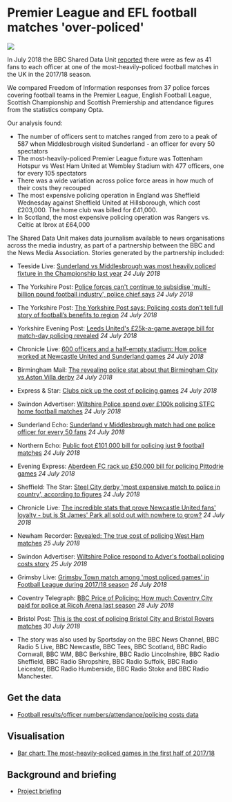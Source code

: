 # Premier League and EFL football matches 'over-policed'

![](https://ichef.bbci.co.uk/news/624/cpsprodpb/FC36/production/_102666546_policing.png)

In July 2018 the BBC Shared Data Unit [reported](https://www.bbc.co.uk/news/uk-england-44871578) there were as few as 41 fans to each officer at one of the most-heavily-policed football matches in the UK in the 2017/18 season.

We compared Freedom of Information responses from 37 police forces covering football teams in the Premier League, English Football League, Scottish Championship and Scottish Premiership and attendance figures from the statistics company Opta.

Our analysis found:

- The number of officers sent to matches ranged from zero to a peak of 587 when Middlesbrough visited Sunderland - an officer for every 50 spectators
- The most-heavily-policed Premier League fixture was Tottenham Hotspur vs West Ham United at Wembley Stadium with 477 officers, one for every 105 spectators
- There was a wide variation across police force areas in how much of their costs they recouped
- The most expensive policing operation in England was Sheffield Wednesday against Sheffield United at Hillsborough, which cost £203,000. The home club was billed for £41,000.
- In Scotland, the most expensive policing operation was Rangers vs. Celtic at Ibrox at £64,000

The Shared Data Unit makes data journalism available to news organisations across the media industry, as part of a partnership between the BBC and the News Media Association. Stories generated by the partnership included:

* Teeside Live: [Sunderland vs Middlesbrough was most heavily policed fixture in the Championship last year](https://www.gazettelive.co.uk/news/teesside-news/sunderland-vs-middlesbrough-most-heavily-14943921) *24 July 2018*
* The Yorkshire Post: [Police forces can't continue to subsidise 'multi-billion pound football industry', police chief says](https://www.yorkshirepost.co.uk/news/police-forces-can-t-continue-to-subsidise-multi-billion-pound-football-industry-police-chief-says-1-9266056) *24 July 2018*
* The Yorkshire Post: [The Yorkshire Post says: Policing costs don’t tell full story of football’s benefits to region](https://www.yorkshirepost.co.uk/news/the-yorkshire-post-says-policing-costs-don-t-tell-full-story-of-football-s-benefits-to-region-1-9266000) *24 July 2018*
* Yorkshire Evening Post: [Leeds United's £25k-a-game average bill for match-day policing revealed](https://www.yorkshireeveningpost.co.uk/news/leeds-united-s-25k-a-game-average-bill-for-match-day-policing-revealed-1-9266044) *24 July 2018*
* Chronicle Live: [600 officers and a half-empty stadium: How police worked at Newcastle United and Sunderland games](https://www.chroniclelive.co.uk/news/north-east-news/600-officers-half-empty-stadium-14943729) *24 July 2018*
* Birmingham Mail: [The revealing police stat about that Birmingham City vs Aston Villa derby](https://www.birminghammail.co.uk/sport/football/football-news/revealing-police-stat-birmingham-city-14943421) *24 July 2018*
* Express & Star: [Clubs pick up the cost of policing games](https://www.expressandstar.com/news/crime/2018/07/24/clubs-pick-up-the-cost-of-policing-games/) *24 July 2018*
* Swindon Advertiser: [Wiltshire Police spend over £100k policing STFC home football matches](http://www.swindonadvertiser.co.uk/news/16373147.wiltshire-police-spend-over-100k-policing-stfc-home-football-matches/) *24 July 2018*
* Sunderland Echo: [Sunderland v Middlesbrough match had one police officer for every 50 fans](https://www.sunderlandecho.com/news/sunderland-v-middlesbrough-match-had-one-police-officer-for-every-50-fans-1-9266178) *24 July 2018*
* Northern Echo: [Public foot £101,000 bill for policing just 9 football matches](http://www.thenorthernecho.co.uk/news/16372456.public-pay-101000-to-police-just-8-football-matches/) *24 July 2018*
* Evening Express: [Aberdeen FC rack up £50,000 bill for policing Pittodrie games](https://www.eveningexpress.co.uk/fp/news/local/dons-rack-up-50000-bill-for-policing-pittodrie-games/) *24 July 2018*
* Sheffield: The Star: [Steel City derby 'most expensive match to police in country', according to figures](https://www.thestar.co.uk/news/steel-city-derby-most-expensive-match-to-police-in-country-according-to-figures-1-9266253) *24 July 2018*
* Chronicle Live: [The incredible stats that prove Newcastle United fans' loyalty - but is St James' Park all sold out with nowhere to grow?](https://www.chroniclelive.co.uk/news/north-east-news/newcastle-united-st-james-attendances-14948200) *24 July 2018*
* Newham Recorder: [Revealed: The true cost of policing West Ham matches](http://www.newhamrecorder.co.uk/news/west-ham-sees-most-expensive-game-to-police-in-first-half-of-2017-18-season-1-5621644) *25 July 2018*
* Swindon Advertiser: [Wiltshire Police respond to Adver's football policing costs story](http://www.swindonadvertiser.co.uk/news/16375876.wiltshire-police-respond-to-advers-football-policing-costs-article/) *25 July 2018*
* Grimsby Live: [Grimsby Town match among 'most policed games' in Football League during 2017/18 season](https://www.grimsbytelegraph.co.uk/sport/football/football-news/grimsby-town-match-among-most-1828003) *26 July 2018*
* Coventry Telegraph: [BBC Price of Policing: How much Coventry City paid for police at Ricoh Arena last season](https://www.coventrytelegraph.net/news/coventry-news/bbc-price-policing-how-much-14942432) *28 July 2018*
* Bristol Post: [This is the cost of policing Bristol City and Bristol Rovers matches](https://www.bristolpost.co.uk/news/bristol-news/cost-policing-bristol-city-bristol-1841307) *30 July 2018*


* The story was also used by Sportsday on the BBC News Channel, BBC Radio 5 Live, BBC Newcastle, BBC Tees, BBC Scotland, BBC Radio Cornwall, BBC WM, BBC Berkshire, BBC Radio Lincolnshire, BBC Radio Sheffield, BBC Radio Shropshire, BBC Radio Suffolk, BBC Radio Leicester, BBC Radio Humberside, BBC Radio Stoke and BBC Radio Manchester. 


## Get the data

* [Football results/officer numbers/attendance/policing costs data](https://docs.google.com/spreadsheets/d/1ZEiEkW6sLxV2C_Gq1gcfDM64at96eBWPntMxoU6Pq9M/edit?usp=sharing)

## Visualisation

* [Bar chart: The most-heavily-policed games in the first half of 2017/18](https://ichef.bbci.co.uk/news/624/cpsprodpb/FC36/production/_102666546_policing.png)

## Background and briefing

* [Project briefing](https://docs.google.com/document/d/1GYRBhDvkWm3PnrCwpb6ogQpDQf1M4NDPhDkJKpi4YS4/edit?usp=sharing)
